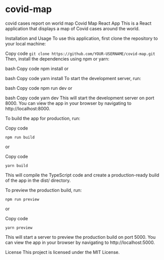 # covid-map
covid cases report on world map
Covid Map React App
This is a React application that displays a map of Covid cases around the world.

Installation and Usage
To use this application, first clone the repository to your local machine:


Copy code
```git clone https://github.com/YOUR-USERNAME/covid-map.git```
Then, install the dependencies using npm or yarn:

bash
Copy code
npm install
or

bash
Copy code
yarn install
To start the development server, run:

bash
Copy code
npm run dev
or

bash
Copy code
yarn dev
This will start the development server on port 8000. You can view the app in your browser by navigating to http://localhost:8000.

To build the app for production, run:

Copy code
```
npm run build
```
or

Copy code
```
yarn build
```
This will compile the TypeScript code and create a production-ready build of the app in the dist/ directory.

To preview the production build, run:


```
npm run preview
```
or


Copy code
```
yarn preview
```
This will start a server to preview the production build on port 5000. You can view the app in your browser by navigating to http://localhost:5000.

License
This project is licensed under the MIT License.
